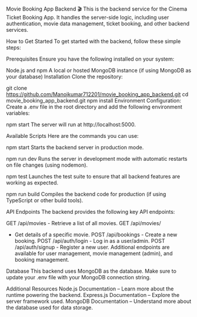 Movie Booking App Backend 🎬
This is the backend service for the Cinema Ticket Booking App. It handles the server-side logic, including user authentication, movie data management, ticket booking, and other backend services.

How to Get Started
To get started with the backend, follow these simple steps:

Prerequisites
Ensure you have the following installed on your system:

Node.js and npm
A local or hosted MongoDB instance (if using MongoDB as your database)
Installation
Clone the repository:


git clone https://github.com/Manojkumar712201/movie_booking_app_backend.git
cd movie_booking_app_backend.git
npm install
Environment Configuration: Create a .env file in the root directory and add the following environment variables:


npm start
The server will run at http://localhost:5000.

Available Scripts
Here are the commands you can use:

npm start
Starts the backend server in production mode.

npm run dev
Runs the server in development mode with automatic restarts on file changes (using nodemon).

npm test
Launches the test suite to ensure that all backend features are working as expected.

npm run build
Compiles the backend code for production (if using TypeScript or other build tools).

API Endpoints
The backend provides the following key API endpoints:

GET /api/movies - Retrieve a list of all movies.
GET /api/movies/
- Get details of a specific movie.
POST /api/bookings - Create a new booking.
POST /api/auth/login - Log in as a user/admin.
POST /api/auth/signup - Register a new user.
Additional endpoints are available for user management, movie management (admin), and booking management.

Database
This backend uses MongoDB as the database. Make sure to update your .env file with your MongoDB connection string.

Additional Resources
Node.js Documentation – Learn more about the runtime powering the backend.
Express.js Documentation – Explore the server framework used.
MongoDB Documentation – Understand more about the database used for data storage.
